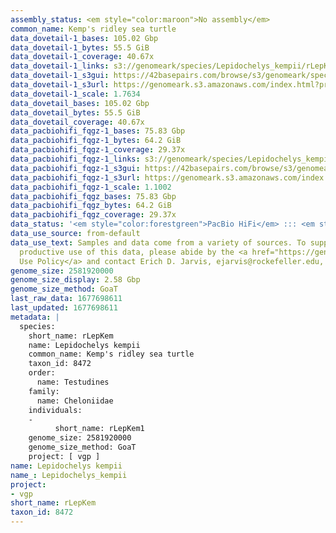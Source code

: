 ```yaml
---
assembly_status: <em style="color:maroon">No assembly</em>
common_name: Kemp's ridley sea turtle
data_dovetail-1_bases: 105.02 Gbp
data_dovetail-1_bytes: 55.5 GiB
data_dovetail-1_coverage: 40.67x
data_dovetail-1_links: s3://genomeark/species/Lepidochelys_kempii/rLepKem1/genomic_data/dovetail/<br>
data_dovetail-1_s3gui: https://42basepairs.com/browse/s3/genomeark/species/Lepidochelys_kempii/rLepKem1/genomic_data/dovetail/
data_dovetail-1_s3url: https://genomeark.s3.amazonaws.com/index.html?prefix=species/Lepidochelys_kempii/rLepKem1/genomic_data/dovetail/
data_dovetail-1_scale: 1.7634
data_dovetail_bases: 105.02 Gbp
data_dovetail_bytes: 55.5 GiB
data_dovetail_coverage: 40.67x
data_pacbiohifi_fqgz-1_bases: 75.83 Gbp
data_pacbiohifi_fqgz-1_bytes: 64.2 GiB
data_pacbiohifi_fqgz-1_coverage: 29.37x
data_pacbiohifi_fqgz-1_links: s3://genomeark/species/Lepidochelys_kempii/rLepKem1/genomic_data/pacbio_hifi/<br>
data_pacbiohifi_fqgz-1_s3gui: https://42basepairs.com/browse/s3/genomeark/species/Lepidochelys_kempii/rLepKem1/genomic_data/pacbio_hifi/
data_pacbiohifi_fqgz-1_s3url: https://genomeark.s3.amazonaws.com/index.html?prefix=species/Lepidochelys_kempii/rLepKem1/genomic_data/pacbio_hifi/
data_pacbiohifi_fqgz-1_scale: 1.1002
data_pacbiohifi_fqgz_bases: 75.83 Gbp
data_pacbiohifi_fqgz_bytes: 64.2 GiB
data_pacbiohifi_fqgz_coverage: 29.37x
data_status: '<em style="color:forestgreen">PacBio HiFi</em> ::: <em style="color:forestgreen">Dovetail</em>'
data_use_source: from-default
data_use_text: Samples and data come from a variety of sources. To support fair and
  productive use of this data, please abide by the <a href="https://genome10k.soe.ucsc.edu/data-use-policies/">Data
  Use Policy</a> and contact Erich D. Jarvis, ejarvis@rockefeller.edu, with any questions.
genome_size: 2581920000
genome_size_display: 2.58 Gbp
genome_size_method: GoaT
last_raw_data: 1677698611
last_updated: 1677698611
metadata: |
  species:
    short_name: rLepKem
    name: Lepidochelys kempii
    common_name: Kemp's ridley sea turtle
    taxon_id: 8472
    order:
      name: Testudines
    family:
      name: Cheloniidae
    individuals:
    -
          short_name: rLepKem1
    genome_size: 2581920000
    genome_size_method: GoaT
    project: [ vgp ]
name: Lepidochelys kempii
name_: Lepidochelys_kempii
project:
- vgp
short_name: rLepKem
taxon_id: 8472
---
```

